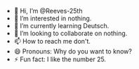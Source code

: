 - 👋 Hi, I’m @Reeves-25th
- 👀 I’m interested in nothing.
- 🌱 I’m currently learning Deutsch.
- 💞️ I’m looking to collaborate on nothing.
- 📫 How to reach me don't.
- 😄 Pronouns: Why do you want to know?
- ⚡ Fun fact: I like the number 25.

<!---
Reeves-25th/Reeves-25th is a ✨ special ✨ repository because its `README.md` (this file) appears on your GitHub profile.
You can click the Preview link to take a look at your changes.
--->

